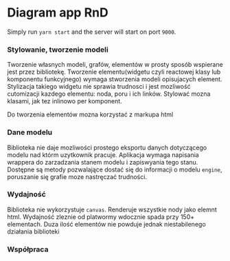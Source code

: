 # Diagram app RnD

Simply run `yarn start` and the server will start on port `9000`.

### Stylowanie, tworzenie modeli

Tworzenie własnych modeli, grafów, elementów w prosty sposób wspierane jest przez bibliotekę.
Tworzenie elementu(widgetu czyli reactowej klasy lub komponentu funkcyjnego) wymaga stworzenia modeli opisujacych element. Stylizacja takiego widgetu nie sprawia trudnosci i jest mozliwość cutomizacji kazdego elementu: noda, poru i ich linków. Stylować mozna klasami, jak tez inlinowo per komponent.

Do tworzenia elementów mozna korzystać z markupa html

### Dane modelu

Biblioteka nie daje mozliwości prostego eksportu danych dotyczącego modelu nad którm uzytkownik pracuje. Aplikacja wymaga napisania wrappera do zarzadzania stanem modelu i zapiswyania tego stanu. Dostępne są metody pozwalające dostać się do informacji o modelu `engine`, poruszanie się grafie moze nastręczać trudności.

### Wydajność

Biblioteka nie wykorzystuje `canvas`. Renderuje wszystkie nody jako elemnt html. Wydajność zleznie od platwormy wdocznie spada przy 150+ elementach. Duza ilość elementów nie powduje jednak niestabilenego działania biblioteki

### Współpraca
